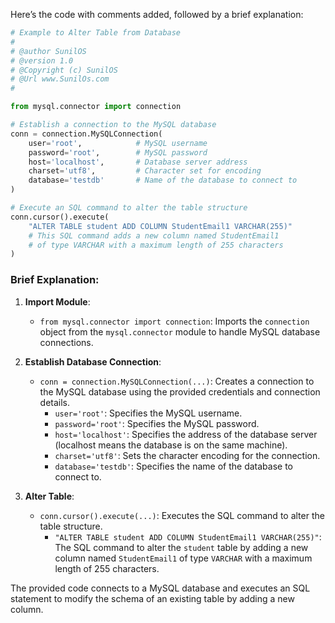 Here’s the code with comments added, followed by a brief explanation:

```python
# Example to Alter Table from Database
#
# @author SunilOS  
# @version 1.0
# @Copyright (c) SunilOS  
# @Url www.SunilOs.com
# 

from mysql.connector import connection

# Establish a connection to the MySQL database
conn = connection.MySQLConnection(
    user='root',            # MySQL username
    password='root',        # MySQL password
    host='localhost',       # Database server address
    charset='utf8',         # Character set for encoding
    database='testdb'       # Name of the database to connect to
)

# Execute an SQL command to alter the table structure
conn.cursor().execute(
    "ALTER TABLE student ADD COLUMN StudentEmail1 VARCHAR(255)"
    # This SQL command adds a new column named StudentEmail1
    # of type VARCHAR with a maximum length of 255 characters
)
```

### Brief Explanation:

1. **Import Module**:
   - `from mysql.connector import connection`: Imports the `connection` object from the `mysql.connector` module to handle MySQL database connections.

2. **Establish Database Connection**:
   - `conn = connection.MySQLConnection(...)`: Creates a connection to the MySQL database using the provided credentials and connection details.
     - `user='root'`: Specifies the MySQL username.
     - `password='root'`: Specifies the MySQL password.
     - `host='localhost'`: Specifies the address of the database server (localhost means the database is on the same machine).
     - `charset='utf8'`: Sets the character encoding for the connection.
     - `database='testdb'`: Specifies the name of the database to connect to.

3. **Alter Table**:
   - `conn.cursor().execute(...)`: Executes the SQL command to alter the table structure.
     - `"ALTER TABLE student ADD COLUMN StudentEmail1 VARCHAR(255)"`: The SQL command to alter the `student` table by adding a new column named `StudentEmail1` of type `VARCHAR` with a maximum length of 255 characters.

The provided code connects to a MySQL database and executes an SQL statement to modify the schema of an existing table by adding a new column.